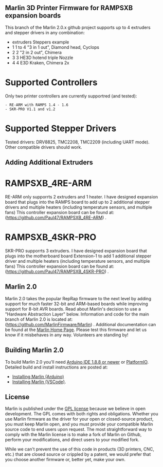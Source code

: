 ## Marlin 3D Printer Firmware for RAMPSXB expansion boards

This branch of the Marlin 2.0.x github project supports up to 4 extruders and stepper drivers in any combination:

- extruders     Steppers     example
- 1             1 to 4       "3 in 1 out", Diamond head, Cyclops
- 2             2            "2 in 2 out", Chimera
- 3             3            HE3D hotend triple Nozzle
- 4             4            E3D Kraken, Chimera 2x

# Supported Controllers

Only two printer controllers are currently supportred (and tested):

    - RE-ARM with RAMPS 1.4 - 1.6
	- SKR-PRO V1.1 and v1.2

# Supported Stepper Drivers

Tested drivers: DRV8825, TMC2208, TMC2209 (including UART mode). Other compatible drivers should work.

## Adding Additional Extruders

# RAMPSXB_4RE-ARM

RE-ARM only supporrts 2 extruders and 1 heater. I have designed expansion board that plugs into the RAMPS board to add up to 2 additional stepper drivers and multiple heaters (including temperature sensors, and multiple fans)
This controller expansion board can be found at:(https://github.com/Paul47/RAMPSXB_4RE-ARM) .

# RAMPSXB_4SKR-PRO

SKR-PRO supporrts 3 extruders. I have designed expansion board that plugs into the motherboard board Extension-1 to add 1 additional stepper driver and multiple heaters (including temperature sensors, and multiple fans)
This controller expansion board can be found at: (https://github.com/Paul47/RAMPSXB_4SKR-PRO) .

## Marlin 2.0

Marlin 2.0 takes the popular RepRap firmware to the next level by adding support for much faster 32-bit and ARM-based boards while improving support for 8-bit AVR boards. Read about Marlin's decision to use a "Hardware Abstraction Layer" below.
Information and code for the main branch of Marlin 2.0 is located at: (https://github.com/MarlinFirmware/Marlin) .
Additional documentation can be found at the [Marlin Home Page](https://marlinfw.org/).
Please test this firmware and let us know if it misbehaves in any way. Volunteers are standing by!

## Building Marlin 2.0

To build Marlin 2.0 you'll need [Arduino IDE 1.8.8 or newer](https://www.arduino.cc/en/main/software) or [PlatformIO](http://docs.platformio.org/en/latest/ide.html#platformio-ide). Detailed build and install instructions are posted at:

  - [Installing Marlin (Arduino)](http://marlinfw.org/docs/basics/install_arduino.html)
  - [Installing Marlin (VSCode)](http://marlinfw.org/docs/basics/install_platformio_vscode.html).


## License

Marlin is published under the [GPL license](/LICENSE) because we believe in open development. The GPL comes with both rights and obligations. Whether you use Marlin firmware as the driver for your open or closed-source product, you must keep Marlin open, and you must provide your compatible Marlin source code to end users upon request. The most straightforward way to comply with the Marlin license is to make a fork of Marlin on Github, perform your modifications, and direct users to your modified fork.

While we can't prevent the use of this code in products (3D printers, CNC, etc.) that are closed source or crippled by a patent, we would prefer that you choose another firmware or, better yet, make your own.
